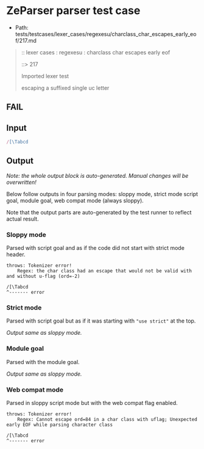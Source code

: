 # ZeParser parser test case

- Path: tests/testcases/lexer_cases/regexesu/charclass_char_escapes_early_eof/217.md

> :: lexer cases : regexesu : charclass char escapes early eof
>
> ::> 217
>
> Imported lexer test
>
> escaping a suffixed single uc letter

## FAIL

## Input

`````js
/[\Tabcd
`````

## Output

_Note: the whole output block is auto-generated. Manual changes will be overwritten!_

Below follow outputs in four parsing modes: sloppy mode, strict mode script goal, module goal, web compat mode (always sloppy).

Note that the output parts are auto-generated by the test runner to reflect actual result.

### Sloppy mode

Parsed with script goal and as if the code did not start with strict mode header.

`````
throws: Tokenizer error!
    Regex: the char class had an escape that would not be valid with and without u-flag (ord=-2)

/[\Tabcd
^------- error
`````

### Strict mode

Parsed with script goal but as if it was starting with `"use strict"` at the top.

_Output same as sloppy mode._

### Module goal

Parsed with the module goal.

_Output same as sloppy mode._

### Web compat mode

Parsed in sloppy script mode but with the web compat flag enabled.

`````
throws: Tokenizer error!
    Regex: Cannot escape ord=84 in a char class with uflag; Unexpected early EOF while parsing character class

/[\Tabcd
^------- error
`````

